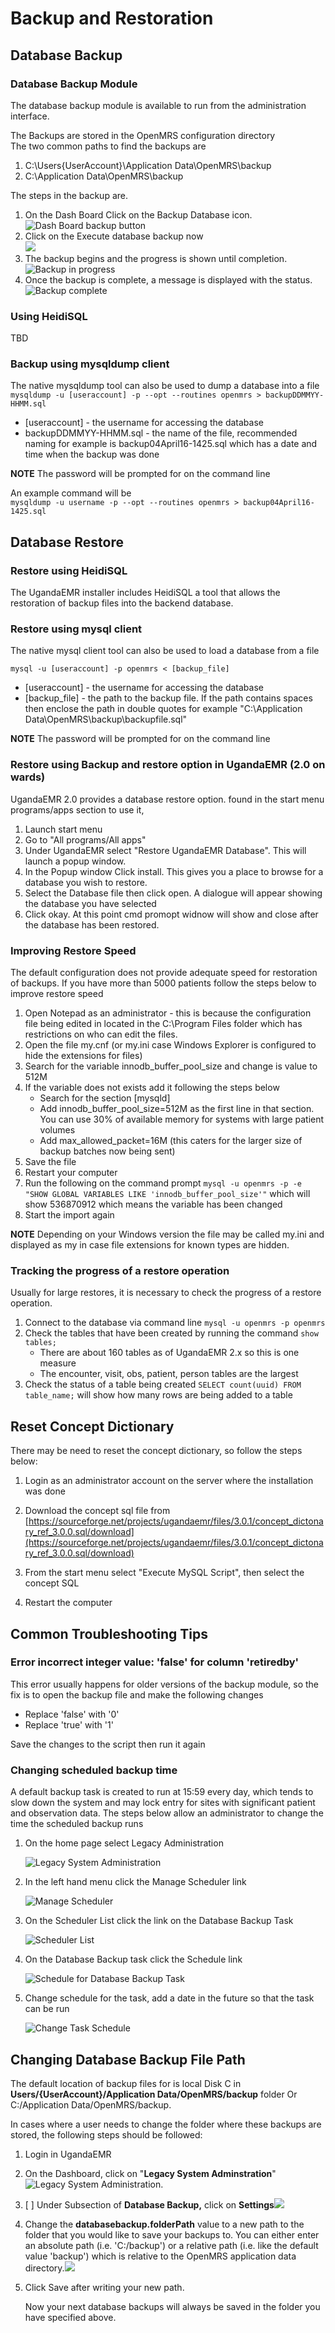 # Backup and Restoration

## Database Backup

### Database Backup Module

The database backup module is available to run from the administration interface.

The Backups are stored in the OpenMRS configuration directory  
The two common paths to find the backups are  
1. C:\Users{UserAccount}\Application Data\OpenMRS\backup  
2. C:\Application Data\OpenMRS\backup

The steps in the backup are.  
1. On the Dash Board Click on the Backup Database icon.  
![Dash Board backup button](../images/backup1.0.jpg)  
2. Click on the Execute database backup now  
![](../images/backup2.jpg)  
3. The backup begins and the progress is shown until completion.  
![Backup in progress](../images/backup3.jpg)  
4. Once the backup is complete, a message is displayed with the status.  
![Backup complete](../images/backup4.jpg)

### Using HeidiSQL

TBD

### Backup using mysqldump client

The native mysqldump tool can also be used to dump a database into a file  
`mysqldump -u [useraccount] -p --opt --routines openmrs > backupDDMMYY-HHMM.sql`

* \[useraccount\] - the username for accessing the database
* backupDDMMYY-HHMM.sql - the name of the file, recommended naming for example is backup04April16-1425.sql which has a date and time when the backup was done

**NOTE** The password will be prompted for on the command line

An example command will be  
`mysqldump -u username -p --opt --routines openmrs > backup04April16-1425.sql`

## Database Restore

### Restore using HeidiSQL

The UgandaEMR installer includes HeidiSQL a tool that allows the restoration of backup files into the backend database.

### Restore using mysql client

The native mysql client tool can also be used to load a database from a file

`mysql -u [useraccount] -p openmrs < [backup_file]`

* \[useraccount\] - the username for accessing the database
* \[backup\_file\] - the path to the backup file. If the path contains spaces then enclose the path in double quotes for example "C:\Application Data\OpenMRS\backup\backupfile.sql"

**NOTE** The password will be prompted for on the command line

### **Restore using Backup and restore option in UgandaEMR \(2.0 on wards\)**

UgandaEMR 2.0 provides a database restore option. found in the start menu programs/apps section to use it,

1. Launch start menu 
2. Go to "All programs/All apps"
3. Under UgandaEMR select "Restore UgandaEMR Database". This will launch a popup window.
4. In the Popup window Click install. This gives  you a place to browse for a database you wish to restore.
5. Select the Database file then click open. A dialogue will appear showing the database you have selected
6. Click okay.  At this point cmd promopt widnow will show and close after the database has been restored.

### Improving Restore Speed

The default configuration does not provide adequate speed for restoration of backups. If you have more than 5000 patients follow the steps below to improve restore speed

1. Open Notepad as an administrator - this is because the configuration file being edited in located in the C:\Program Files folder which has restrictions on who can edit the files. 
2. Open the file my.cnf \(or my.ini case Windows Explorer is configured to hide the extensions for files\)
3. Search for the variable innodb\_buffer\_pool\_size and change is value to 512M
4. If the variable does not exists add it following the steps below
   * Search for the section \[mysqld\]
   * Add innodb\_buffer\_pool\_size=512M as the first line in that section. You can use 30% of available memory for systems with large patient volumes 
   * Add max\_allowed\_packet=16M \(this caters for the larger size of backup batches now being sent\) 
5. Save the file
6. Restart your computer 
7. Run the following on the command prompt `mysql -u openmrs -p -e "SHOW GLOBAL VARIABLES LIKE 'innodb_buffer_pool_size'"` which will show 536870912 which means the variable has been changed 
8. Start the import again 

 **NOTE** Depending on your Windows version the file may be called my.ini and displayed as my in case file extensions for known types are hidden.

### Tracking the progress of a restore operation

Usually for large restores, it is necessary to check the progress of a restore operation.

1. Connect to the database via command line `mysql -u openmrs -p openmrs`
2. Check the tables that have been created by running the command `show tables;`
   * There are about 160 tables as of UgandaEMR 2.x so this is one measure 
   * The encounter, visit, obs, patient, person tables are the largest 
3. Check the status of a table being created `SELECT count(uuid) FROM table_name;` will show how many rows are being added to a table 

## Reset Concept Dictionary
There may be need to reset the concept dictionary, so follow the steps below:

1. Login as an administrator account on the server where the installation was done

2. Download the concept sql file from [https://sourceforge.net/projects/ugandaemr/files/3.0.1/concept_dictonary_ref_3.0.0.sql/download](https://sourceforge.net/projects/ugandaemr/files/3.0.1/concept_dictonary_ref_3.0.0.sql/download)

3. From the start menu select "Execute MySQL Script", then select the concept SQL 

5. Restart the computer

## Common Troubleshooting Tips

### Error incorrect integer value: 'false' for column 'retiredby'

This error usually happens for older versions of the backup module, so the fix is to open the backup file and make the following changes

* Replace 'false' with '0'
* Replace 'true' with '1'

Save the changes to the script then run it again

### Changing scheduled backup time

A default backup task is created to run at 15:59 every day, which tends to slow down the system and may lock entry for sites with significant patient and observation data. The steps below allow an administrator to change the time the scheduled backup runs

1. On the home page select Legacy Administration 

   ![Legacy System Administration](../images/Legacy_system_admin.png)

2. In the left hand menu click the Manage Scheduler link

   ![Manage Scheduler](../.gitbook/assets/manage_scheduler%20%281%29.png)

3. On the Scheduler List click the link on the Database Backup Task

   ![Scheduler List](../.gitbook/assets/scheduled_task_list%20%281%29.png)

4. On the Database Backup task click the Schedule link 

   ![Schedule for Database Backup Task](../.gitbook/assets/database_backup_task%20%281%29.png)

5. Change schedule for the task, add a date in the future so that the task can be run 

   ![Change Task Schedule](../.gitbook/assets/database_backup_task_schedule%20%281%29.png)

## Changing Database Backup File Path

The default location of backup files for is local Disk C in **Users/{UserAccount}/Application Data/OpenMRS/backup** folder Or C:/Application Data/OpenMRS/backup.

In cases where a user needs to change the folder where these backups are stored, the following steps should be followed:

1. Login in UgandaEMR
2. On the Dashboard, click on "**Legacy System Adminstration**"![Legacy System Administration](../images/homepage.png).
3. [ ] Under Subsection of **Database Backup,** click on **Settings**![](../images/legacy-systems2.png)
4. Change the **databasebackup.folderPath**  value to a new path to the folder  that you would like to save your backups to.       You can either enter an absolute path \(i.e. 'C:/backup'\) or a relative path \(i.e. like the default value 'backup'\) which is relative to the OpenMRS application data directory.![](../images/dbbackuppath.png)
5. Click Save after  writing your new path.

   Now your next  database backups  will always be saved in the folder you have specified above.

